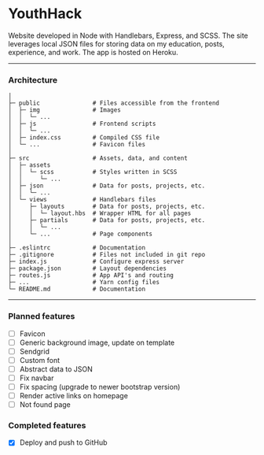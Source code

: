 # YouthHack

Website developed in Node with Handlebars, Express, and SCSS. The site leverages local JSON files for storing data on my education, posts, experience, and work. The app is hosted on Heroku.

------

### Architecture
```
│
├─ public               # Files accessible from the frontend
│  ├─ img               # Images
│  │  └─ ...
│  ├─ js                # Frontend scripts
│  │  └─ ...
│  ├─ index.css         # Compiled CSS file
│  └─ ...               # Favicon files
│
├─ src                  # Assets, data, and content
│  ├─ assets
│  │  └─ scss           # Styles written in SCSS
│  │     └─ ...
│  ├─ json              # Data for posts, projects, etc.
│  │  └─ ...
│  └─ views             # Handlebars files
│     ├─ layouts        # Data for posts, projects, etc.
│     │  └─ layout.hbs  # Wrapper HTML for all pages
│     ├─ partials       # Data for posts, projects, etc.
│     │  └─ ...
│     └─ ...            # Page components
│
├─ .eslintrc            # Documentation
├─ .gitignore           # Files not included in git repo
├─ index.js             # Configure express server
├─ package.json         # Layout dependencies
├─ routes.js            # App API's and routing
├─ ...                  # Yarn config files
└─ README.md            # Documentation
```

------

### Planned features
- [ ] Favicon
- [ ] Generic background image, update on template
- [ ] Sendgrid
- [ ] Custom font
- [ ] Abstract data to JSON
- [ ] Fix navbar
- [ ] Fix spacing (upgrade to newer bootstrap version)
- [ ] Render active links on homepage
- [ ] Not found page

### Completed features
- [x] Deploy and push to GitHub
